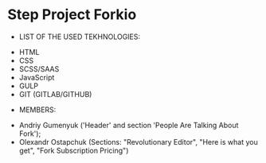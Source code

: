 # Step Project Forkio

- LIST OF THE USED TEKHNOLOGIES:

* HTML
* CSS
* SCSS/SAAS
* JavaScript
* GULP
* GIT (GITLAB/GITHUB)

- MEMBERS:

* Andriy Gumenyuk ('Header' and section 'People Are Talking About Fork');
* Olexandr Ostapchuk (Sections: "Revolutionary Editor", "Here is what you get", "Fork Subscription Pricing")
